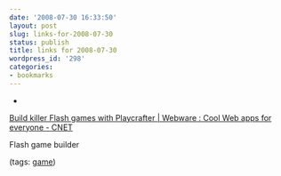 ```yaml
---
date: '2008-07-30 16:33:50'
layout: post
slug: links-for-2008-07-30
status: publish
title: links for 2008-07-30
wordpress_id: '298'
categories:
- bookmarks
---
```



	
  *
		

[Build killer Flash games with Playcrafter | Webware : Cool Web apps for everyone - CNET](http://news.cnet.com/8301-17939_109-10002523-2.html?part=rss&tag=feed&subj=Webware)


		

Flash game builder


		

(tags: [game](http://del.icio.us/eob/game))


	



